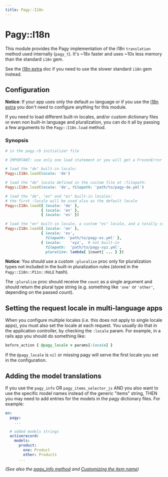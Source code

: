 ```yaml
---
title: Pagy::I18n
---
```


# Pagy::I18n

This module provides the Pagy implementation of the i18n `translation` method used internally (`pagy_t`). It's ~18x faster and uses ~10x less memory than the standard `i18n` gem.

See the [i18n extra](../extras/i18n.md) doc if you need to use the slower standard `i18n` gem instead.

## Configuration

**Notice**: If your app uses only the default `en` language or if you use the [i18n extra](../extras/i18n.md) you don't need to configure anything for this module.

If you need to load different built-in locales, and/or custom dictionary files or even non built-in language and pluralization, you can do it all by passing a few arguments to the `Pagy::I18n.load` method.

### Synopsis

```ruby
# in the pagy.rb initializer file

# IMPORTANT: use only one load statement or you will get a FrozenError exception

# load the "de" built-in locale:
Pagy::I18n.load(locale: 'de')

# load the "de" locale defined in the custom file at :filepath:
Pagy::I18n.load(locale: 'de', filepath: 'path/to/pagy-de.yml')

# load the "de", "en" and "es" built-in locales:
# the first :locale will be used also as the default locale
Pagy::I18n.load({ locale: 'de' },
                { locale: 'en' },
                { locale: 'es' })

# load the "en" built-in locale, a custom "es" locale, and a totally custom locale complete with the :pluralize proc:
Pagy::I18n.load({ locale: 'en' },
                { locale: 'es',
                  filepath: 'path/to/pagy-es.yml' },
                { locale:    'xyz',  # not built-in
                  filepath:  'path/to/pagy-xyz.yml',
                  pluralize: lambda{ |count| ... } })
```

**Notice**: You should use a custom `:pluralize` proc only for pluralization types not included in the built-in pluralization rules (stored in the `Pagy::I18n::P11n::RULE` hash).

The `:pluralize` proc should receive the `count` as a single argument and should return the plural type string (e.g. something like `'one'` or `'other'`, depending on the passed count).

## Setting the request locale in multi-language apps

When you configure multiple locales (i.e. this does not apply to single locale apps), you must also set the locale at each request. You usually do that in the application controller, by checking the `:locale` param. For example, in a rails app you should do something like:

```ruby
before_action { @pagy_locale = params[:locale] }
```

If the `@pagy_locale` is `nil` or missing pagy will serve the first locale you set in the configuration.

## Adding the model translations

If you use the `pagy_info` OR `pagy_items_selector_js` AND you also want to use the specific model names instead of the generic "items" string, THEN you may need to add entries for the models in the pagy dictionary files. For example:

```yaml
en:
  pagy:
    ...

  # added models strings
  activerecord:
    models:
      product:
        one: Product
        other: Products
      ...
```

_(See also the [pagy_info method](frontend#pagy_infopagy-pagy_id--item_name--i18n_key-) and [Customizing the item name](../how-to.md#customizing-the-item-name))_
